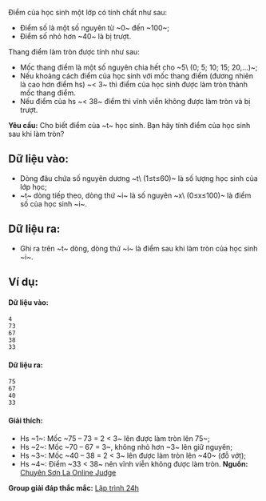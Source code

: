 Điểm của học sinh một lớp có tính chất như sau:
- Điểm số là một số nguyên từ ~0~ đến ~100~;
- Điểm số nhỏ hơn ~40~ là bị trượt.

Thang điểm làm tròn được tính như sau:
- Mốc thang điểm là một số nguyên chia hết cho ~5\ (0; 5; 10; 15; 20,…)~;
- Nếu khoảng cách điểm của học sinh với mốc thang điểm (đương nhiên là cao hơn điểm hs) ~< 3~ thì điểm của học sinh được làm tròn thành mốc thang điểm.
- Nếu điểm của hs ~< 38~ điểm thì vĩnh viễn không được làm tròn và bị trượt.

**Yêu cầu:** Cho biết điểm của ~t~ học sinh. Bạn hãy tính điểm của học sinh sau khi làm tròn?

## Dữ liệu vào:
- Dòng đâu chứa số nguyên dương ~t\ (1≤t≤60)~ là số lượng học sinh của lớp học;
- ~t~ dòng tiếp theo, dòng thứ ~i~ là số nguyên ~x\ (0≤x≤100)~ là điểm số của học sinh ~i~.

## Dữ liệu ra:
- Ghi ra trên ~t~ dòng, dòng thứ ~i~ là điểm sau khi làm tròn của học sinh ~i~.

## Ví dụ:
#### Dữ liệu vào:
```
4
73
67
38
33
```

#### Dữ liệu ra:
```
75
67
40
33
```

#### Giải thích:
- Hs ~1~: Mốc ~75 – 73 = 2 < 3~ lên được làm tròn lên 75~;
- Hs ~2~: Mốc ~70 – 67 = 3~, không nhỏ hơn ~3~ lên giữ nguyên;
- Hs ~3~: Mốc ~40 – 38 = 2 < 3~ lên được làm tròn lên ~40~ (đỗ vớt);
- Hs ~4~: Điểm ~33 < 38~ nên vĩnh viễn không được làm tròn.
**Nguồn:** [Chuyên Sơn La Online Judge](http://csloj.ddns.net/)

**Group giải đáp thắc mắc:** [Lập trình 24h](https://www.facebook.com/groups/1386904321519984)